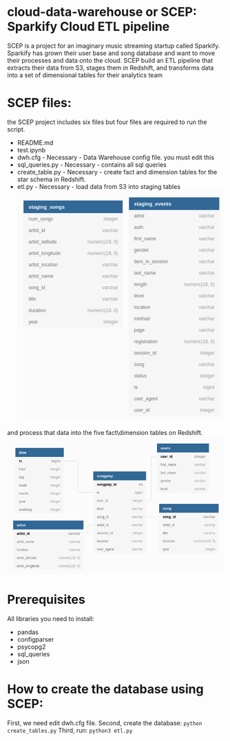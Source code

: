 # cloud-data-warehouse or SCEP: Sparkify Cloud ETL pipeline
SCEP is a project for an imaginary music streaming startup called Sparkify. Sparkify has grown their user base and song database and want to move their processes and data onto the cloud. SCEP build an ETL pipeline that extracts their data from S3, stages them in Redshift, and transforms data into a set of dimensional tables for their analytics team

# SCEP files:
the SCEP project includes six files but four files are required to run the script.
* README.md
* test.ipynb 
* dwh.cfg - Necessary - Data Warehouse config file. you must edit this
* sql_queries.py - Necessary - contains all sql queries
* create_table.py - Necessary - create fact and dimension tables for the star schema in Redshift.
* etl.py - Necessary - load data from S3 into staging tables ![staging tables](diagram1.png)

and process that data into the five fact\dimension tables on Redshift.
![fact and dimension diagram](diagram2.png)


# Prerequisites
All libraries you need to install:
* pandas
* configparser
* psycopg2
* sql_queries
* json

# How to create the database using SCEP:
First, we need edit dwh.cfg file.
Second, create the database:
`python create_tables.py`
Third, run:
`python3 etl.py`
 
